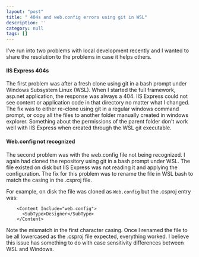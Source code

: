 ```yaml
---
layout: "post"
title: " 404s and web.config errors using git in WSL"
description: ''
category: null
tags: []
---
```


I've run into two problems with local development recently and I wanted to share the resolution to the problems in case it helps others.

#### IIS Express 404s
The first problem was after a fresh clone using git in a bash prompt under Windows Subsystem Linux (WSL). When I started the full framework, asp.net application, the response was always a 404. IIS Express could not see content or application code in that directory no matter what I changed. The fix was to either re-clone using git in a regular windows command prompt, or copy all the files to another folder manually created in windows explorer. Something about the permissions of the parent folder don't work well with IIS Express when created through the WSL git executable.

#### Web.config not recognized
The second problem was with the web.config file not being recognized. I again had cloned the repository using git in a bash prompt under WSL. The file existed on disk but IIS Express was not reading it and applying the configuration. The fix for this problem was to rename the file in WSL bash to match the casing in the .csproj file.

For example, on disk the file was cloned as `Web.config` but the .csproj entry was: 
```
    <Content Include="web.config">
      <SubType>Designer</SubType>
    </Content>
```

Note the mismatch in the first character casing. Once I renamed the file to be all lowercased as the .csproj file expected, everything worked. I believe this issue has something to do with case sensitivity differences between WSL and Windows. 